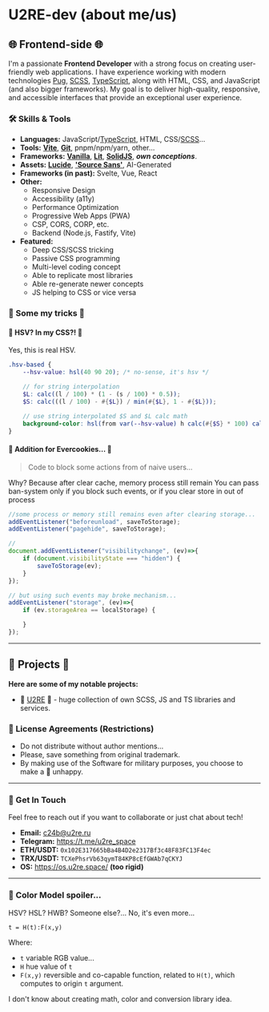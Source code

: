 # U2RE-dev (about me/us)

## 🌐 Frontend-side 🌐

I'm a passionate **Frontend Developer** with a strong focus on creating user-friendly web applications. I have experience working with modern technologies [Pug](https://pugjs.org/), [SCSS](https://sass-lang.com/), [TypeScript](https://www.typescriptlang.org/), along with HTML, CSS, and JavaScript (and also bigger frameworks). My goal is to deliver high-quality, responsive, and accessible interfaces that provide an exceptional user experience.

### 🛠️ Skills & Tools

- **Languages:** JavaScript/[TypeScript](https://www.typescriptlang.org/), HTML, CSS/[SCSS](https://sass-lang.com/)...
- **Tools:** **[Vite](https://vite.dev/)**, **[Git](https://git-scm.com/)**, pnpm/npm/yarn, other...
- **Frameworks:** **[Vanilla](https://vanilla-js.com/)**, **[Lit](https://lit.dev/)**, **[SolidJS](https://solidjs.com/)**, ***own conceptions***.
- **Assets:** **[Lucide](https://lucide.dev/)**, **['Source Sans'](https://fonts.google.com/specimen/Source+Sans+3)**, AI-Generated
- **Frameworks (in past):** Svelte, Vue, React
- **Other:**
  - Responsive Design
  - Accessibility (a11y)
  - Performance Optimization
  - Progressive Web Apps (PWA)
  - CSP, CORS, CORP, etc.
  - Backend (Node.js, Fastify, Vite)
- **Featured:**
  - Deep CSS/SCSS tricking
  - Passive CSS programming
  - Multi-level coding concept
  - Able to replicate most libraries
  - Able re-generate newer concepts
  - JS helping to CSS or vice versa

### 🧢 Some my tricks 🧢

#### 🌈 HSV? In my CSS?! 🌈

Yes, this is real HSV.

```scss
.hsv-based {
    --hsv-value: hsl(40 90 20); /* no-sense, it's hsv */

    // for string interpolation
    $L: calc((l / 100) * (1 - (s / 100) * 0.5));
    $S: calc(((l / 100) - #{$L}) / min(#{$L}, 1 - #{$L}));

    // use string interpolated $S and $L calc math
    background-color: hsl(from var(--hsv-value) h calc(#{$S} * 100) calc(#{$L} * 100));
}
```

#### 🔰 Addition for Evercookies... 🔰

> Code to block some actions from of naive users...

Why? Because after clear cache, memory process still remain
You can pass ban-system only if you block such events, or if you clear store in out of process

```js
//some process or memory still remains even after clearing storage...
addEventListener("beforeunload", saveToStorage);
addEventListener("pagehide", saveToStorage);

//
document.addEventListener("visibilitychange", (ev)=>{
    if (document.visibilityState === "hidden") {
        saveToStorage(ev);
    }
});

// but using such events may broke mechanism...
addEventListener("storage", (ev)=>{
    if (ev.storageArea == localStorage) {

    }
});
```

---

## 🎯 Projects 🎯

**Here are some of my notable projects:**

- 📕 [U2RE](https://github.com/u2re-space) 📕 - huge collection of own SCSS, JS and TS libraries and services.

### 📑 License Agreements (Restrictions)

- Do not distribute without author mentions...
- Please, save something from original trademark.
- By making use of the Software for military purposes, you choose to make a 🐰 unhappy.

---

### 💓 Get In Touch

Feel free to reach out if you want to collaborate or just chat about tech!

- **Email:** <c24b@u2re.ru>
- **Telegram:** <https://t.me/u2re_space>
- **ETH/USDT:** `0x102E317665bBa4B4D2e2317Bf3c48F83FC13F4ec`
- **TRX/USDT:** `TCXePhsrVb63qymT84KP8cEfGWAb7qCKYJ`
- **OS:** <https://os.u2re.space/> **(too rigid)**

---

### 🌈 Color Model spoiler...

HSV? HSL? HWB? Someone else?... No, it's even more...

`t = H(t):F(x,y)`

Where:
- `t` variable RGB value...
- `H` hue value of `t`
- `F(x,y)` reversible and co-capable function, related to `H(t)`, which computes to origin `t` argument.

I don't know about creating math, color and conversion library idea.
